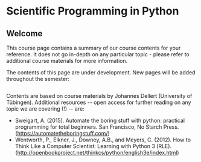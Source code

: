 # Scientific Programming in Python

## Welcome
This course page contains a summary of our course contents for your reference.
It does not go in-depth on any particular topic - please refer to additional course materials for more information.

The contents of this page are under development. New pages will be added throughout the semester:

```{tableofcontents}
```

Contents are based on course materials by Johannes Dellert (University of Tübingen). Additional resources -- open access for further reading on any topic we are covering (!) -- are:

- Sweigart, A. (2015). Automate the boring stuff with python: practical programming for total beginners. San Francisco, No Starch Press. (https://automatetheboringstuff.com/)
- Wentworth, P., Elkner, J., Downey, A.B., and Meyers, C. (2012). How to Think Like a Computer Scientist: Learning with Python 3 (RLE). (http://openbookproject.net/thinkcs/python/english3e/index.html)